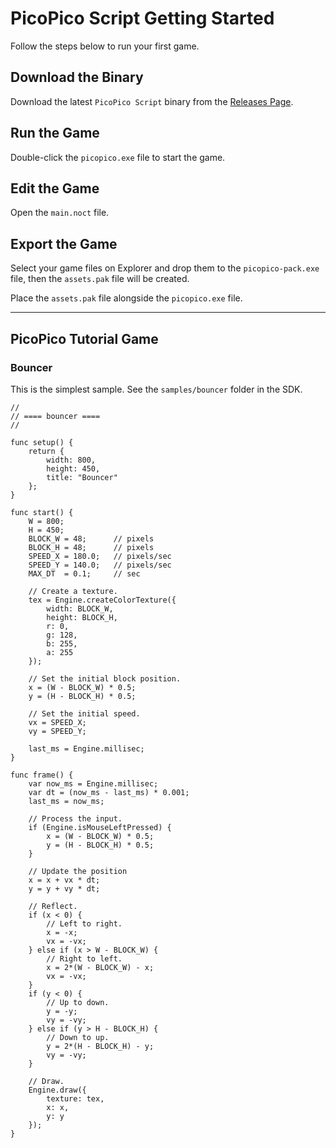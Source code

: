 PicoPico Script Getting Started
===============================

Follow the steps below to run your first game.

## Download the Binary

Download the latest `PicoPico Script` binary from the [Releases Page](https://github.com/awemorris/PicoPicoScript/releases).

## Run the Game

Double-click the `picopico.exe` file to start the game.

## Edit the Game

Open the `main.noct` file.

## Export the Game

Select your game files on Explorer and drop them to the `picopico-pack.exe` file,
then the `assets.pak` file will be created.

Place the `assets.pak` file alongside the `picopico.exe` file.

---

## PicoPico Tutorial Game

### Bouncer

This is the simplest sample. See the `samples/bouncer` folder in the SDK.

```
//
// ==== bouncer ====
//

func setup() {
    return {
        width: 800,
        height: 450,
        title: "Bouncer"
    };
}

func start() {
    W = 800;
    H = 450;
    BLOCK_W = 48;      // pixels
    BLOCK_H = 48;      // pixels
    SPEED_X = 180.0;   // pixels/sec
    SPEED_Y = 140.0;   // pixels/sec
    MAX_DT  = 0.1;     // sec

    // Create a texture.
    tex = Engine.createColorTexture({
        width: BLOCK_W,
        height: BLOCK_H,
        r: 0,
        g: 128,
        b: 255,
        a: 255
    });

    // Set the initial block position.
    x = (W - BLOCK_W) * 0.5;
    y = (H - BLOCK_H) * 0.5;

    // Set the initial speed.
    vx = SPEED_X;
    vy = SPEED_Y;

    last_ms = Engine.millisec;
}

func frame() {
    var now_ms = Engine.millisec;
    var dt = (now_ms - last_ms) * 0.001;
    last_ms = now_ms;

    // Process the input.
    if (Engine.isMouseLeftPressed) {
        x = (W - BLOCK_W) * 0.5;
        y = (H - BLOCK_H) * 0.5;
    }

    // Update the position
    x = x + vx * dt;
    y = y + vy * dt;

    // Reflect.
    if (x < 0) {
        // Left to right.
        x = -x;
        vx = -vx;
    } else if (x > W - BLOCK_W) {
        // Right to left.
        x = 2*(W - BLOCK_W) - x;
        vx = -vx;
    }
    if (y < 0) {
        // Up to down.
        y = -y;
        vy = -vy;
    } else if (y > H - BLOCK_H) {
        // Down to up.
        y = 2*(H - BLOCK_H) - y;
        vy = -vy;
    }

    // Draw.
    Engine.draw({
        texture: tex,
        x: x,
        y: y
    });
}
```
